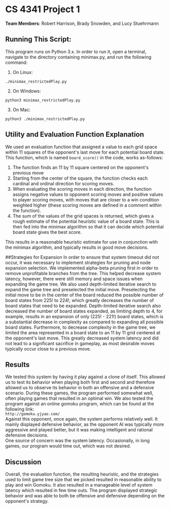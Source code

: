# CS 4341 Project 1

**Team Members**: Robert Harrison, Brady Snowden, and Lucy Stuehrmann

## Running This Script:
This program runs on Python 3.x. In order to run it, open a terminal,
navigate to the directory containing minimax.py, and run the following command:
1. On Linux:

`./minimax_restrictedPlay.py`

2. On Windows: 

`python3 minimax_restrictedPlay.py`

3. On Mac:

`python3 ./minimax_restrictedPlay.py`

## Utility and Evaluation Function Explanation
We used an evaluation function that assigned a value to each grid space
within 11 squares of the opponent's last move for each potential board
state. This function, which is named `board_score()` in the code, works
as-follows:
1. The function finds an 11 by 11 square centered on the opponent's previous
move
2. Starting from the center of the square, the function checks each cardinal and ordinal direction for scoring moves.
3. When evaluating the scoring moves in each direction, the function assigns negative values to opponent scoring moves 
and positive values to player scoring moves, with moves that are closer to a win condition weighted higher (these
scoring moves are defined in a comment within the function).
4. The sum of the values of the grid spaces is returned, which gives a 
rough estimate of the potential heuristic value of a board state. This is 
then fed into the minimax algorithm so that it can decide which potential
board state gives the best score.   

This results in a reasonable heuristic estimate for use in conjunction with 
the minimax algorithm, and typically results in good move decisions.


##Strategies for Expansion
In order to ensure that system timeout did not occur, it was necessary to
implement strategies for pruning and node expansion selection. We
implemented alpha-beta pruning first in order to remove unprofitable 
branches from the tree. This helped decrease system latency, however, 
there were still memory and space issues when expanding the game tree.
We also used depth-limited iterative search to expand the game tree and 
preselected the initial move. Preselecting the initial move to be in the 
center of the board reduced the possible number of board states from 225! 
to 224!, which greatly decreases the number of board states that need to 
be expanded. Depth-limited iterative search also decreased the number of 
board states expanded, as limiting depth to 4, for example, results in an 
expansion of only (225! - 221!) board states, which is a substantial 
decrease in complexity as compared to expanding all possible board 
states. Furthermore, to decrease complexity in the game tree, we limited
the area represented in a board state to an 11 by 11 grid centered at 
the opponent's last move. This greatly decreased system latency and did 
not lead to a significant sacrifice in gameplay, as most desirable moves
typically occur close to a previous move.

## Results
We tested this system by having it play against a clone of itself. 
This allowed us to test its behavior when playing both first and
second and therefore allowed us to observe its behavior in both an 
offensive and a defensive scenario. During these games, the program 
performed somewhat well, often playing games that resulted in an 
optimal win. We also tested the program against an online gomoku program,
which can be found at the following link:  
`http://gomoku.yjyao.com/`   
Against this opponent, once again, the system performs relatively well.
It mainly displayed defensive behavior, as the opponent AI was typically
more aggressive and played better, but it was making intelligent and 
rational defensive decisions.  
One source of concern was the system latency. Occasionally, in long games, 
our program would time out, which was not desired.

## Discussion
Overall, the evaluation function, the resulting heuristic, and the strategies
used to limit game tree size that we picked resulted in reasonable ability
to play and win Gomoku. It also resulted in a manageable level of system
latency which resulted in few time outs. The program displayed strategic 
behavior and was able to both be offensive and defensive depending on 
the opponent's strategy. 